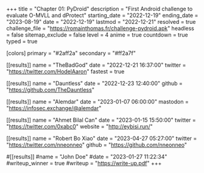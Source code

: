 +++
title           = "Chapter 01: PyDroid"
description     = "First Android challenge to evaluate O-MVLL and dProtect"
starting_date   = "2022-12-19"
ending_date     = "2023-08-19"
date            = "2022-12-19"
lastmod         = "2022-12-21"
resolved        = true
challenge_file  = "https://romainthomas.fr/challenge-pydroid.apk"
headless        = false
sitemap_exclude = false
level           = 4
anime           = true
countdown       = true
typed           = true

[colors]
  primary   = "#2aff2a"
  secondary = "#ff2a7f"

[[results]]
name = "TheBadGod"
date = "2022-12-21 16:37:00"
twitter = "https://twitter.com/HodelAaron"
fastest = true

[[results]]
name = "Dauntless"
date = "2022-12-23 12:40:00"
github = "https://github.com/TheDauntless"

[[results]]
name = "Alemdar"
date = "2023-01-07 06:00:00"
mastodon = "https://infosec.exchange/@alemdar"

[[results]]
name = "Ahmet Bilal Can"
date = "2023-01-15 15:50:00"
twitter = "https://twitter.com/0xabc0"
website = "http://eybisi.run/"

[[results]]
name = "Robert Bo Xiao"
date = "2023-04-27 05:27:00"
twitter = "https://twitter.com/nneonneo"
github = "https://github.com/nneonneo"

#[[results]]
#name = "John Doe"
#date = "2023-01-27 11:22:34"
#writeup_winner = true
#writeup = "https://write-up.pdf"
+++
